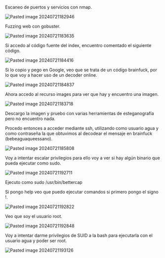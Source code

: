 Escaneo de puertos y servicios con nmap.

![Pasted image 20240721182946](https://github.com/user-attachments/assets/3d922df6-2e72-4ff1-b953-e20d83617a70)

Fuzzing web con gobuster.

![Pasted image 20240721183635](https://github.com/user-attachments/assets/69c9e54b-12fa-4dbe-8b15-780568c63956)

Si accedo al código fuente del index, encuentro comentado el siguiente código.

![Pasted image 20240721184416](https://github.com/user-attachments/assets/945cb277-354b-4165-a5c3-67af600fa0d4)

Si lo copio y pego en Google, veo que se trata de un código brainfuck, por lo que voy a hacer uso de un decoder online.

![Pasted image 20240721184837](https://github.com/user-attachments/assets/024f3dfd-3276-42e7-9dc9-12385ba87bf7)

Ahora accedo al recurso images para ver que hay y encuentro una imagen.

![Pasted image 20240721183718](https://github.com/user-attachments/assets/2f0ea04c-90c2-4aa2-8231-b41e554efda7)

Descargo la imagen y pruebo con varias herramientas de esteganografía pero no encuentro nada.

Procedo entonces a acceder mediante ssh, utilizando como usuario agua y como contraseña la que obtuvimos al decodear el mensaje en brainfuck (bebeaguaqueessano).

![Pasted image 20240721185808](https://github.com/user-attachments/assets/91e401de-e53d-4707-88dc-76162aa54b96)

Voy a intentar escalar privilegios para ello voy a ver si hay algún binario que pueda ejecutar como sudo.

![Pasted image 20240721192711](https://github.com/user-attachments/assets/18ceb159-f501-4bdd-81fe-ff87cbc47154)

Ejecuto como sudo /usr/bin/bettercap

Si pongo help veo que puedo ejecutar comandos si primero pongo el signo !.

![Pasted image 20240721192822](https://github.com/user-attachments/assets/08c4b7be-41a1-4846-ba2f-04b3a42c1f8d)

Veo que soy el usuario root.

![Pasted image 20240721192848](https://github.com/user-attachments/assets/8703e2b9-fab9-4513-9919-df1fdfc8742e)

Voy a intentar darme privilegios de SUID a la bash para ejecutarla con el usuario agua y poder ser root.

![Pasted image 20240721193126](https://github.com/user-attachments/assets/956a67ae-b3e0-46f1-b579-9e92108fa173)
